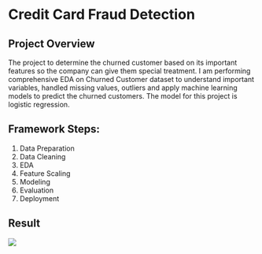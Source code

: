 # Credit Card Fraud Detection

## Project Overview
The project to determine the churned customer based on its important features so the company can give them special treatment. 
I am performing comprehensive EDA on Churned Customer dataset to understand important variables, handled missing values, outliers and apply machine learning models 
to predict the churned customers. The model for this project is logistic regression.

## Framework Steps:
1. Data Preparation
2. Data Cleaning
3. EDA
4. Feature Scaling
5. Modeling
6. Evaluation
7. Deployment

## Result

<img src="cc.jpg"/>
